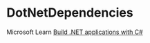 # DotNetDependencies
Microsoft Learn [Build .NET applications with C#](https://docs.microsoft.com/en-us/learn/paths/build-dotnet-applications-csharp/)
